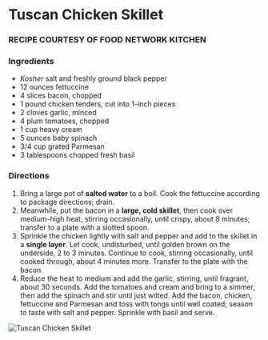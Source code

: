 
# Tuscan Chicken Skillet

### RECIPE COURTESY OF FOOD NETWORK KITCHEN

### Ingredients
- *Kosher* salt and freshly ground black pepper
- 12 ounces fettuccine 
- 4 slices bacon, chopped
- 1 pound chicken tenders, cut into 1-inch pieces
- 2 cloves garlic, minced
- 4 plum tomatoes, chopped
- 1 cup heavy cream
- 5 ounces baby spinach
- 3/4 cup grated Parmesan
- 3 tablespoons chopped fresh basil

### Directions 
1. Bring a large pot of **salted water** to a boil. Cook the fettuccine according to package directions; drain. 
2. Meanwhile, put the bacon in a **large, cold skillet**, then cook over medium-high heat, stirring occasionally, until crispy, about 8 minutes; transfer to a plate with a slotted spoon. 
3. Sprinkle the chicken lightly with salt and pepper and add to the skillet in a **single layer**. Let cook, undisturbed, until golden brown on the underside, 2 to 3 minutes. Continue to cook, stirring occasionally, until cooked through, about 4 minutes more. Transfer to the plate with the bacon.
4. Reduce the heat to medium and add the garlic, stirring, until fragrant, about 30 seconds. Add the tomatoes and cream and bring to a simmer, then add the spinach and stir until just wilted. Add the bacon, chicken, fettuccine and Parmesan and toss with tongs until well coated; season to taste with salt and pepper. Sprinkle with basil and serve.

![Tuscan Chicken Skillet](/recipe/recipe.jpeg)
